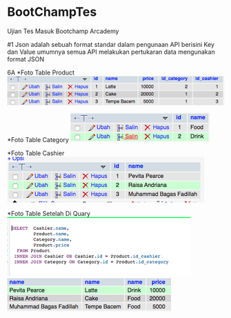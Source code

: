# BootChampTes

Ujian Tes Masuk Bootchamp Arcademy

#1 Json adalah sebuah format standar dalam pengunaan API berisini Key dan Value umumnya semua API melakukan pertukaran data mengunakan format JSON

6A
\*Foto Table Product
![Image Table Product](images/productTable.png)

\*Foto Table Category
![Image Table Category](images/categoryTable.png)

\*Foto Table Cashier
![Image Table Cashier](images/cashierTable.png)

\*Foto Table Setelah Di Quary
![Image Table Cashier](images/quary.png)
![Image Table Cashier](images/quaryTable.png)
